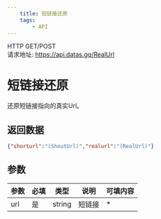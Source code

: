 ```yaml
---
    title: 短链接还原
    tags:
        - API
---
```

<span class="http">HTTP GET/POST</span>  
请求地址: https://api.datas.gq/RealUrl

# 短链接还原
还原短链接指向的真实Url。

## 返回数据
```json
{"shorturl":"(ShoutUrl)","realurl":"(RealUrl)"}
```

## 参数
| 参数 | 必填 | 类型 | 说明 | 可填内容 |
| --- | --- | --- | --- | --- |
| url | 是 | string | 短链接 | * |

<script async src="https://pagead2.googlesyndication.com/pagead/js/adsbygoogle.js?client=ca-pub-3270219743311431" crossorigin="anonymous"></script>